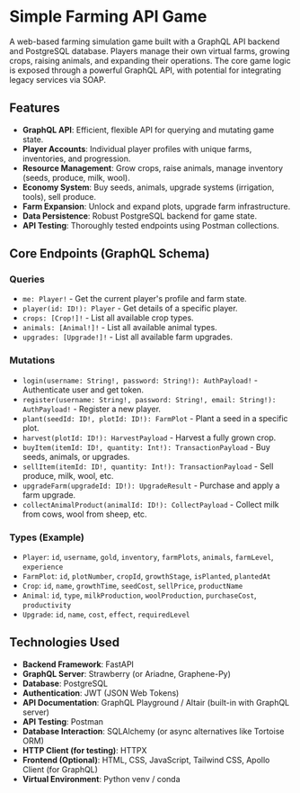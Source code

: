 # Simple Farming API Game

A web-based farming simulation game built with a GraphQL API backend and PostgreSQL database. Players manage their own virtual farms, growing crops, raising animals, and expanding their operations. The core game logic is exposed through a powerful GraphQL API, with potential for integrating legacy services via SOAP.

## Features

- **GraphQL API**: Efficient, flexible API for querying and mutating game state.
- **Player Accounts**: Individual player profiles with unique farms, inventories, and progression.
- **Resource Management**: Grow crops, raise animals, manage inventory (seeds, produce, milk, wool).
- **Economy System**: Buy seeds, animals, upgrade systems (irrigation, tools), sell produce.
- **Farm Expansion**: Unlock and expand plots, upgrade farm infrastructure.
- **Data Persistence**: Robust PostgreSQL backend for game state.
- **API Testing**: Thoroughly tested endpoints using Postman collections.

## Core Endpoints (GraphQL Schema)

### Queries
- `me: Player!` - Get the current player's profile and farm state.
- `player(id: ID!): Player` - Get details of a specific player.
- `crops: [Crop!]!` - List all available crop types.
- `animals: [Animal!]!` - List all available animal types.
- `upgrades: [Upgrade!]!` - List all available farm upgrades.

### Mutations
- `login(username: String!, password: String!): AuthPayload!` - Authenticate user and get token.
- `register(username: String!, password: String!, email: String!): AuthPayload!` - Register a new player.
- `plant(seedId: ID!, plotId: ID!): FarmPlot` - Plant a seed in a specific plot.
- `harvest(plotId: ID!): HarvestPayload` - Harvest a fully grown crop.
- `buyItem(itemId: ID!, quantity: Int!): TransactionPayload` - Buy seeds, animals, or upgrades.
- `sellItem(itemId: ID!, quantity: Int!): TransactionPayload` - Sell produce, milk, wool, etc.
- `upgradeFarm(upgradeId: ID!): UpgradeResult` - Purchase and apply a farm upgrade.
- `collectAnimalProduct(animalId: ID!): CollectPayload` - Collect milk from cows, wool from sheep, etc.

### Types (Example)
- `Player`: `id`, `username`, `gold`, `inventory`, `farmPlots`, `animals`, `farmLevel`, `experience`
- `FarmPlot`: `id`, `plotNumber`, `cropId`, `growthStage`, `isPlanted`, `plantedAt`
- `Crop`: `id`, `name`, `growthTime`, `seedCost`, `sellPrice`, `productName`
- `Animal`: `id`, `type`, `milkProduction`, `woolProduction`, `purchaseCost`, `productivity`
- `Upgrade`: `id`, `name`, `cost`, `effect`, `requiredLevel`

## Technologies Used

- **Backend Framework**: FastAPI
- **GraphQL Server**: Strawberry (or Ariadne, Graphene-Py)
- **Database**: PostgreSQL
- **Authentication**: JWT (JSON Web Tokens)
- **API Documentation**: GraphQL Playground / Altair (built-in with GraphQL server)
- **API Testing**: Postman
- **Database Interaction**: SQLAlchemy (or async alternatives like Tortoise ORM)
- **HTTP Client (for testing)**: HTTPX
- **Frontend (Optional)**: HTML, CSS, JavaScript, Tailwind CSS, Apollo Client (for GraphQL)
- **Virtual Environment**: Python venv / conda
